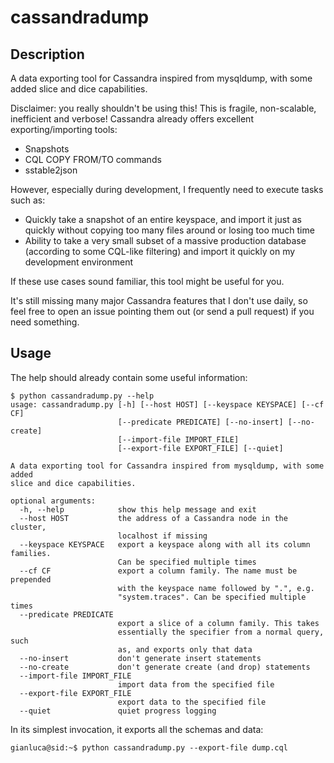 # cassandradump

## Description

A data exporting tool for Cassandra inspired from mysqldump, with some added slice and dice capabilities.

Disclaimer: you really shouldn't be using this! This is fragile, non-scalable, inefficient and verbose! Cassandra already offers excellent exporting/importing tools:

- Snapshots
- CQL COPY FROM/TO commands
- sstable2json

However, especially during development, I frequently need to execute tasks such as:

- Quickly take a snapshot of an entire keyspace, and import it just as quickly without copying too many files around or losing too much time
- Ability to take a very small subset of a massive production database (according to some CQL-like filtering) and import it quickly on my development environment

If these use cases sound familiar, this tool might be useful for you.

It's still missing many major Cassandra features that I don't use daily, so feel free to open an issue pointing them out (or send a pull request) if you need something.

## Usage

The help should already contain some useful information:

```
$ python cassandradump.py --help
usage: cassandradump.py [-h] [--host HOST] [--keyspace KEYSPACE] [--cf CF]
                        [--predicate PREDICATE] [--no-insert] [--no-create]
                        [--import-file IMPORT_FILE]
                        [--export-file EXPORT_FILE] [--quiet]

A data exporting tool for Cassandra inspired from mysqldump, with some added
slice and dice capabilities.

optional arguments:
  -h, --help            show this help message and exit
  --host HOST           the address of a Cassandra node in the cluster,
                        localhost if missing
  --keyspace KEYSPACE   export a keyspace along with all its column families.
                        Can be specified multiple times
  --cf CF               export a column family. The name must be prepended
                        with the keyspace name followed by ".", e.g.
                        "system.traces". Can be specified multiple times
  --predicate PREDICATE
                        export a slice of a column family. This takes
                        essentially the specifier from a normal query, such
                        as, and exports only that data
  --no-insert           don't generate insert statements
  --no-create           don't generate create (and drop) statements
  --import-file IMPORT_FILE
                        import data from the specified file
  --export-file EXPORT_FILE
                        export data to the specified file
  --quiet               quiet progress logging
```

In its simplest invocation, it exports all the schemas and data:

```
gianluca@sid:~$ python cassandradump.py --export-file dump.cql
```
